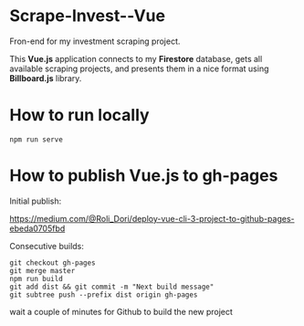 # Scrape-Invest--Vue
Fron-end for my investment scraping project.

This **Vue.js** application connects to my **Firestore** database, gets all available scraping projects, and presents them in a nice format using **Billboard.js** library.

# How to run locally
`npm run serve`

# How to publish Vue.js to gh-pages
Initial publish:

https://medium.com/@Roli_Dori/deploy-vue-cli-3-project-to-github-pages-ebeda0705fbd

Consecutive builds:
```
git checkout gh-pages
git merge master
npm run build
git add dist && git commit -m "Next build message"
git subtree push --prefix dist origin gh-pages
```
wait a couple of minutes for Github to build the new project
